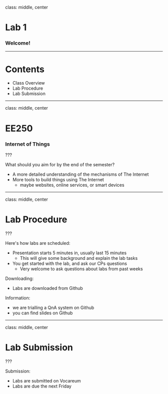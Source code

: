 class: middle, center

# Lab 1
### Welcome!

---

# Contents
- Class Overview
- Lab Procedure
- Lab Submission

---
class: middle, center

# EE250
### Internet of Things

???

What should you aim for by the end of the semester?
- A more detailed understanding of the mechanisms of The Internet
- More tools to build things using The Internet
  - maybe websites, online services, or smart devices

---
class: middle, center

# Lab Procedure

???

Here's how labs are scheduled:
- Presentation starts 5 minutes in, usually last 15 minutes
  - This will give some background and explain the lab tasks
- You get started with the lab, and ask our CPs questions
  - Very welcome to ask questions about labs from past weeks

Downloading:
- Labs are downloaded from Github

Information:
- we are trialling a QnA system on Github
- you can find slides on Github

---
class: middle, center

# Lab Submission

???

Submission:
- Labs are submitted on Vocareum
- Labs are due the next Friday